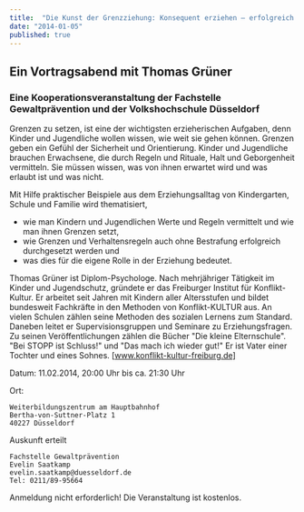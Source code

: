 ```yaml
---
title:  "Die Kunst der Grenzziehung: Konsequent erziehen – erfolgreich erziehen"
date: "2014-01-05"
published: true
---
```


## Ein Vortragsabend mit Thomas Grüner

### Eine Kooperationsveranstaltung der Fachstelle Gewaltprävention und der Volkshochschule Düsseldorf

Grenzen zu setzen, ist eine der wichtigsten erzieherischen Aufgaben, denn Kinder und Jugendliche wollen wissen, wie weit sie gehen können. Grenzen geben ein Gefühl der Sicherheit und Orientierung. Kinder und Jugendliche brauchen Erwachsene, die durch Regeln und Rituale, Halt und Geborgenheit vermitteln. Sie müssen wissen, was von ihnen erwartet wird und was erlaubt ist und was nicht.

Mit Hilfe praktischer Beispiele aus dem Erziehungsalltag von Kindergarten, Schule und Familie wird thematisiert,

- wie man Kindern und Jugendlichen Werte und Regeln vermittelt und wie man ihnen Grenzen setzt,
- wie Grenzen und Verhaltensregeln auch ohne Bestrafung erfolgreich durchgesetzt werden und
- was dies für die eigene Rolle in der Erziehung bedeutet.

Thomas Grüner ist Diplom-Psychologe. Nach mehrjähriger Tätigkeit im Kinder und Jugendschutz, gründete er das Freiburger Institut für Konflikt-Kultur. Er arbeitet seit Jahren mit Kindern aller Altersstufen und bildet bundesweit Fachkräfte in den Methoden von Konflikt-KULTUR aus. An vielen Schulen zählen seine Methoden des sozialen Lernens zum Standard. Daneben leitet er Supervisionsgruppen und Seminare zu Erziehungsfragen. Zu seinen Veröffentlichungen zählen die Bücher "Die kleine Elternschule". "Bei STOPP ist Schluss!" und "Das mach ich wieder gut!" Er ist Vater einer Tochter und eines Sohnes. [www.konflikt-kultur-freiburg.de]

Datum: 11.02.2014, 20:00 Uhr bis ca. 21:30 Uhr

Ort: 

	Weiterbildungszentrum am Hauptbahnhof
	Bertha-von-Suttner-Platz 1
	40227 Düsseldorf

Auskunft erteilt

	Fachstelle Gewaltprävention
	Evelin Saatkamp
	evelin.saatkamp@duesseldorf.de
	Tel: 0211/89-95664

Anmeldung nicht erforderlich! Die Veranstaltung ist kostenlos.